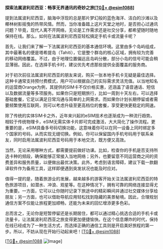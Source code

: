 **探索法属波利尼西亚：畅享无界通讯的奇妙之旅[[TG💪+ @esim1088](https://t.me/s/esim1088)]**

提到法属波利尼西亚，脑海中浮现的总是那片梦幻般的蓝色海洋、洁白的沙滩以及椰林树影摇曳的热带风情。然而，当你准备踏上这片天堂之地时，是否担心过通讯问题？毕竟，现代人离不开网络，无论是工作需求还是社交分享，都希望随时随地保持在线。那么，如何在法属波利尼西亚轻松搞定手机卡或流量卡呢？

首先，让我们来了解一下法属波利尼西亚的基本通信环境。这里由多个岛屿组成，其中最著名的便是塔希提岛（Tahiti），它是整个群岛的核心区域，拥有较为完善的移动网络覆盖。不过，由于地理位置偏远且岛屿分散，部分小岛的信号可能会稍显薄弱。因此，在选择手机卡时，建议优先考虑那些提供全面覆盖的服务商。

对于初次前往法属波利尼西亚的朋友来说，购买一张本地手机卡无疑是最佳选择。这种卡通常支持预付费模式，用户可以根据自己的实际需求灵活充值。以当地知名的运营商Orange为例，其提供的SIM卡不仅价格实惠，还涵盖了语音通话、短信以及数据流量等多项服务。如果你只是短期旅行，比如一周到十天左右，可以选择基础套餐，它足以满足日常沟通与简单的上网需求。而如果你计划长期停留或者需要频繁使用互联网，则可以考虑升级至更高档位的套餐，享受更快更稳定的网速。

除了传统的实体SIM卡之外，近年来兴起的eSIM技术也逐渐成为一种流行趋势。相较于传统物理卡，eSIM无需实体卡片即可完成激活，大大简化了操作流程。更重要的是，eSIM具备多号码切换功能，这意味着你可以在同一设备上同时绑定多个国家的号码，从而实现无缝切换。例如，你可以保留国内手机号码用于联系亲友，同时启用法属波利尼西亚号码用于本地交流，既方便又高效。

当然，无论采用哪种方式，都需要提前做好功课。比如，检查你的手机是否支持所选卡种的频段，确保能够正常接入当地网络；另外，也要留意不同运营商之间的资费差异和服务质量，以便做出最优决策。此外，考虑到语言障碍，建议下载一款翻译软件作为备用工具，这样即便遇到突发状况也能及时应对。

值得一提的是，随着旅游业的发展，越来越多的游客开始关注法属波利尼西亚的特色旅游项目，如潜水、冲浪、观星等。在这种情况下，拥有可靠的网络连接显得尤为重要。一方面，它可以让你随时记录下旅途中的精彩瞬间并通过社交媒体分享给朋友；另一方面，也可以借助导航应用轻松找到隐藏的美景秘境。因此，合理规划通信方案不仅能让旅程更加顺畅，还能为未来的回忆增添更多色彩。

总而言之，无论你是短暂停留还是长期居住，都可以通过精心挑选合适的手机卡或流量卡，让法属波利尼西亚之旅变得更加便捷愉快。在这个信息爆炸的时代，保持在线已经成为了一种生活方式，而选择正确的通信工具则是开启美好旅程的第一步。所以，不妨从现在开始行动起来吧！[[TG💪+ @esim1088](https://t.me/s/esim1088)]

[[TG💪+ @esim1088](https://t.me/s/esim1088) ![Image](https://i.postimg.cc/4NQfJmqS/Snipaste-2025-05-13-00-14-12.png)]
